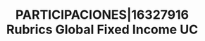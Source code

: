 ---
layout: asset
title: PARTICIPACIONES|16327916 Rubrics Global Fixed Income UC
isin: IE00B1FQCD60
---